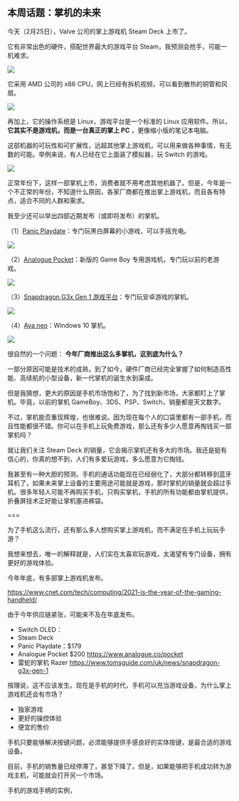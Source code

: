 ## 本周话题：掌机的未来

今天（2月25日），Valve 公司的掌上游戏机 Steam Deck 上市了。

它有非常出色的硬件，搭配世界最大的游戏平台 Steam，我预测会抢手，可能一机难求。

![](https://cdn.beekka.com/blogimg/asset/202202/bg2022022010.webp)

它采用 AMD 公司的 x86 CPU，网上已经有拆机视频，可以看到散热的铜管和风扇。

![](https://cdn.beekka.com/blogimg/asset/202202/bg2022022011.webp)

再加上，它的操作系统是 Linux，游戏平台是一个标准的 Linux 应用软件。所以，**它其实不是游戏机，而是一台真正的掌上 PC** ，更像缩小版的笔记本电脑。

这部机器的可玩性和可扩展性，远超其他掌上游戏机，可以用来做各种事情，有无数的可能。举例来说，有人已经在它上面装了模拟器，玩 Switch 的游戏。

![](https://cdn.beekka.com/blogimg/asset/202202/bg2022022012.webp)

正常年份下，这样一部掌机上市，消费者就不用考虑其他机器了。但是，今年是一个不正常的年份，不知道什么原因，各家厂商都在推出掌上游戏机，而且各有特点，适合不同的人群和需求。

我至少还可以举出四部近期发布（或即将发布）的掌机。

（1）[Panic Playdate](https://play.date/)：专门玩黑白屏幕的小游戏，可以手摇充电。

![](https://cdn.beekka.com/blogimg/asset/202202/bg2022022013.webp)

（2）[Analogue Pocket](https://www.analogue.co/pocket)：新版的 Game Boy 专用游戏机，专门玩以前的老游戏。

![](https://cdn.beekka.com/blogimg/asset/202202/bg2022022014.webp)

（3）[Snapdragon G3x Gen 1 游戏平台](https://www.tomsguide.com/uk/news/snapdragon-g3x-gen-1)：专门玩安卓游戏的掌机。

![](https://cdn.beekka.com/blogimg/asset/202202/bg2022022015.webp)

（4）[Aya neo](https://store.ayaneo.com/)：Windows 10 掌机。

![](https://cdn.beekka.com/blogimg/asset/202202/bg2022022016.webp)

很自然的一个问题： **今年厂商推出这么多掌机，这到底为什么？**

一部分原因可能是技术的成熟，到了如今，硬件厂商已经完全掌握了如何制造高性能、高续航的小型设备，新一代掌机的诞生水到渠成。

但是我猜想，更大的原因是手机市场饱和了，为了找到新市场，大家都盯上了掌机。毕竟，以前的掌机 GameBoy、3DS、PSP、Switch，销量都是天文数字。

不过，掌机能否重现辉煌，也很难说。因为现在每个人的口袋里都有一部手机，而且性能都很不错。你可以在手机上玩免费游戏，那么还有多少人愿意再掏钱买一部掌机吗？

就让我们关注 Steam Deck 的销量，它会揭示掌机还有多大的市场。我还是挺有信心的，你真的想不到，人们有多爱玩游戏，多么愿意为它掏钱。

我甚至有一种大胆的预测。手机的通话功能现在已经弱化了，大部分都转移到蓝牙耳机了，如果未来掌上设备的主要用途可能就是游戏，那时掌机的销量就会超过手机。很多年轻人可能不再购买手机，只购买掌机，手机的所有功能都由掌机提供，折叠屏技术正好能让掌机塞进裤袋。

===

为了手机这么流行，还有那么多人想购买掌上游戏机，而不满足在手机上玩玩手游？

我想来想去，唯一的解释就是，人们实在太喜欢玩游戏，太渴望有专门设备，拥有更好的游戏体验。


今年年底，有多部掌上游戏机发布。

https://www.cnet.com/tech/computing/2021-is-the-year-of-the-gaming-handheld/

由于今年供应链紧张，可能来不及在年底发布。

- Switch OLED：
- Steam Deck
- Panic Playdate：$179 
- Analogue Pocket $200 https://www.analogue.co/pocket
- 雷蛇的掌机 Razer https://www.tomsguide.com/uk/news/snapdragon-g3x-gen-1


按理说，这不应该发生。现在是手机的时代，手机可以充当游戏设备，为什么掌上游戏机还会有市场？

- 独家游戏
- 更好的操控体验
- 便宜的售价

手机只要能够解决按键问题，必须能够提供手感良好的实体按键，是最合适的游戏设备。

目前，手机的销售量已经停滞了，甚至下降了。但是，如果能够把手机成功转为游戏主机，可能就会打开另一个市场。

手机的游戏手柄的实例，